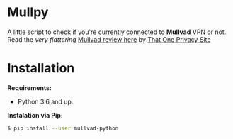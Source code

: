 # Mullpy

A little script to check if you're currently connected to **Mullvad** VPN or not. Read the _very flattering_ [Mullvad review here](https://thatoneprivacysite.net/2017/10/03/mullvad-review/) by [That One Privacy Site](https://thatoneprivacysite.net/)


# Installation

**Requirements:**
* Python 3.6 and up.

**Instalation vía Pip:**
```bash
$ pip install --user mullvad-python
```
